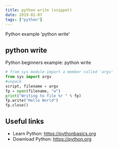 ```yaml
---
title: python write (snippet)
date: 2019-02-07
tags: ["python"]
---
```

Python example 'python write'


## python write

Python beginners example: python write

```python
# from sys module import a member called 'argv'
from sys import argv
#unpack
script, filename = argv
fp = open(filename, "w")
print("Writing to file %r " % fp)
fp.write("Hello World")
fp.close()


```

## Useful links

- Learn Python: https://pythonbasics.org
- Download Python: https://python.org
